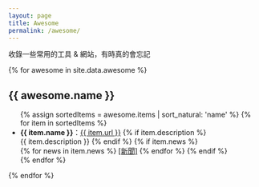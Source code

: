 ```yaml
---
layout: page
title: Awesome
permalink: /awesome/
---
```


收錄一些常用的工具 & 網站，有時真的會忘記

<div>
{% for awesome in site.data.awesome %}
    <h2>{{ awesome.name }}</h2>
    <ul>
    {% assign sortedItems = awesome.items | sort_natural: 'name' %}
    {% for item in sortedItems %}
        <li>
            <strong>{{ item.name }}</strong>：<a href="{{ item.url }}" target="_blank" rel="noopener">{{ item.url }}</a>
            {% if item.description %}
                <br/>{{ item.description }}
            {% endif %}
            {% if item.news %}
                <br/>
                {% for news in item.news %}
                    <a href="{{ news }}" target="_blank" rel="noopener">[新聞]</a>
                {% endfor %}
            {% endif %}
        </li>
    {% endfor %}
    </ul>
{% endfor %}
</div>
